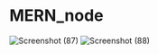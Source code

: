 # MERN_node

![Screenshot (87)](https://user-images.githubusercontent.com/75145283/116680433-ee31fb00-a9c0-11eb-8566-b3a26c8a6009.png)
![Screenshot (88)](https://user-images.githubusercontent.com/75145283/116680486-fbe78080-a9c0-11eb-8c41-f82775f0504e.png)
